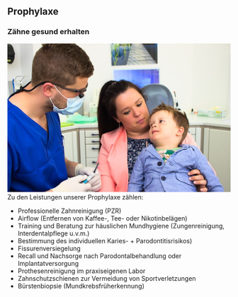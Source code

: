 ## Prophylaxe
### Zähne gesund erhalten

![Prophylaxe](images/leistungen/prophylaxe.jpeg) 
Zu den Leistungen unserer Prophylaxe zählen:
- Professionelle Zahnreinigung (PZR)
- Airflow (Entfernen von Kaffee-, Tee- oder Nikotinbelägen)
- Training und Beratung zur häuslichen Mundhygiene (Zungenreinigung, Interdentalpflege u.v.m.)
- Bestimmung des individuellen Karies- + Parodontitisrisikos)
- Fissurenversiegelung
- Recall und Nachsorge nach Parodontalbehandlung oder Implantatversorgung
- Prothesenreinigung im praxiseigenen Labor
- Zahnschutzschienen zur Vermeidung von Sportverletzungen
- Bürstenbiopsie (Mundkrebsfrüherkennung)
